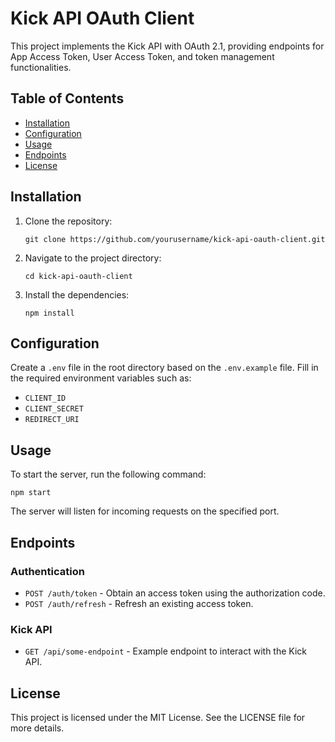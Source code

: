 # Kick API OAuth Client

This project implements the Kick API with OAuth 2.1, providing endpoints for App Access Token, User Access Token, and token management functionalities.

## Table of Contents

- [Installation](#installation)
- [Configuration](#configuration)
- [Usage](#usage)
- [Endpoints](#endpoints)
- [License](#license)

## Installation

1. Clone the repository:
   ```
   git clone https://github.com/yourusername/kick-api-oauth-client.git
   ```
2. Navigate to the project directory:
   ```
   cd kick-api-oauth-client
   ```
3. Install the dependencies:
   ```
   npm install
   ```

## Configuration

Create a `.env` file in the root directory based on the `.env.example` file. Fill in the required environment variables such as:

- `CLIENT_ID`
- `CLIENT_SECRET`
- `REDIRECT_URI`

## Usage

To start the server, run the following command:
```
npm start
```
The server will listen for incoming requests on the specified port.

## Endpoints

### Authentication

- `POST /auth/token` - Obtain an access token using the authorization code.
- `POST /auth/refresh` - Refresh an existing access token.

### Kick API

- `GET /api/some-endpoint` - Example endpoint to interact with the Kick API.

## License

This project is licensed under the MIT License. See the LICENSE file for more details.